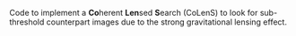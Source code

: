 Code to implement a **Co**herent **Len**sed **S**earch (CoLenS) to look for sub-threshold counterpart images due to the strong gravitational lensing effect.